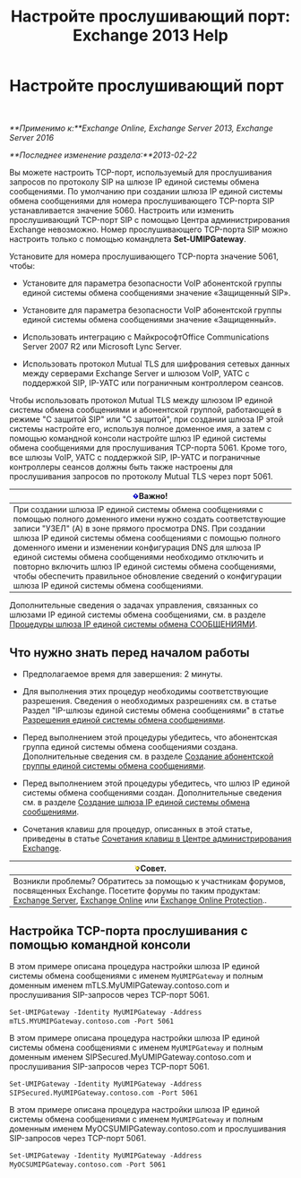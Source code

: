 ﻿---
title: 'Настройте прослушивающий порт: Exchange 2013 Help'
TOCTitle: Настройте прослушивающий порт
ms:assetid: 200ecbd8-18c3-4594-9cc8-924b3ab4eca1
ms:mtpsurl: https://technet.microsoft.com/ru-ru/library/Ee633457(v=EXCHG.150)
ms:contentKeyID: 50556347
ms.date: 05/22/2018
mtps_version: v=EXCHG.150
ms.translationtype: MT
---

# Настройте прослушивающий порт

 

_**Применимо к:**Exchange Online, Exchange Server 2013, Exchange Server 2016_

_**Последнее изменение раздела:**2013-02-22_

Вы можете настроить TCP-порт, используемый для прослушивания запросов по протоколу SIP на шлюзе IP единой системы обмена сообщениями. По умолчанию при создании шлюза IP единой системы обмена сообщениями для номера прослушивающего TCP-порта SIP устанавливается значение 5060. Настроить или изменить прослушивающий TCP-порт SIP с помощью Центра администрирования Exchange невозможно. Номер прослушивающего TCP-порта SIP можно настроить только с помощью командлета **Set-UMIPGateway**.

Установите для номера прослушивающего TCP-порта значение 5061, чтобы:

  - Установите для параметра безопасности VoIP абонентской группы единой системы обмена сообщениями значение «Защищенный SIP».

  - Установите для параметра безопасности VoIP абонентской группы единой системы обмена сообщениями значение «Защищенный».

  - Использовать интеграцию с МайкрософтOffice Communications Server 2007 R2 или Microsoft Lync Server.

  - Использовать протокол Mutual TLS для шифрования сетевых данных между серверами Exchange Server и шлюзом VoIP, УАТС с поддержкой SIP, IP-УАТС или пограничным контроллером сеансов.

Чтобы использовать протокол Mutual TLS между шлюзом IP единой системы обмена сообщениями и абонентской группой, работающей в режиме "С защитой SIP" или "С защитой", при создании шлюза IP этой системы настройте его, используя полное доменное имя, а затем с помощью командной консоли настройте шлюз IP единой системы обмена сообщениями для прослушивания TCP-порта 5061. Кроме того, все шлюзы VoIP, УАТС с поддержкой SIP, IP-УАТС и пограничные контроллеры сеансов должны быть также настроены для прослушивания запросов по протоколу Mutual TLS через порт 5061.

<table>
<thead>
<tr class="header">
<th><img src="images/Dd876857.important(EXCHG.150).gif" title="Важно" alt="Важно" />Важно!</th>
</tr>
</thead>
<tbody>
<tr class="odd">
<td>При создании шлюза IP единой системы обмена сообщениями с помощью полного доменного имени нужно создать соответствующие записи &quot;УЗЕЛ&quot; (A) в зоне прямого просмотра DNS. При создании шлюза IP единой системы обмена сообщениями с помощью полного доменного имени и изменении конфигурация DNS для шлюза IP единой системы обмена сообщениями необходимо отключить и повторно включить шлюз IP единой системы обмена сообщениями, чтобы обеспечить правильное обновление сведений о конфигурации шлюза IP единой системы обмена сообщениями.</td>
</tr>
</tbody>
</table>


Дополнительные сведения о задачах управления, связанных со шлюзами IP единой системы обмена сообщениями, см. в разделе [Процедуры шлюза IP единой системы обмена СООБЩЕНИЯМИ](um-ip-gateway-procedures-exchange-2013-help.md).

## Что нужно знать перед началом работы

  - Предполагаемое время для завершения: 2 минуты.

  - Для выполнения этих процедур необходимы соответствующие разрешения. Сведения о необходимых разрешениях см. в статье Раздел "IP-шлюзы единой системы обмена сообщениями" в статье [Разрешения единой системы обмена сообщениями](unified-messaging-permissions-exchange-2013-help.md).

  - Перед выполнением этой процедуры убедитесь, что абонентская группа единой системы обмена сообщениями создана. Дополнительные сведения см. в разделе [Создание абонентской группы единой системы обмена сообщениями](create-a-um-dial-plan-exchange-2013-help.md).

  - Перед выполнением этой процедуры убедитесь, что шлюз IP единой системы обмена сообщениями создан. Дополнительные сведения см. в разделе [Создание шлюза IP единой системы обмена сообщениями](create-a-um-ip-gateway-exchange-2013-help.md).

  - Сочетания клавиш для процедур, описанных в этой статье, приведены в статье [Сочетания клавиш в Центре администрирования Exchange](keyboard-shortcuts-in-the-exchange-admin-center-exchange-online-protection-help.md).

<table>
<thead>
<tr class="header">
<th><img src="images/Bb124558.tip(EXCHG.150).gif" title="Совет" alt="Совет" />Совет.</th>
</tr>
</thead>
<tbody>
<tr class="odd">
<td>Возникли проблемы? Обратитесь за помощью к участникам форумов, посвященных Exchange. Посетите форумы по таким продуктам: <a href="https://go.microsoft.com/fwlink/p/?linkid=60612">Exchange Server</a>, <a href="https://go.microsoft.com/fwlink/p/?linkid=267542">Exchange Online</a> или <a href="https://go.microsoft.com/fwlink/p/?linkid=285351">Exchange Online Protection</a>..</td>
</tr>
</tbody>
</table>


## Настройка TCP-порта прослушивания с помощью командной консоли

В этом примере описана процедура настройки шлюза IP единой системы обмена сообщениями с именем `MyUMIPGateway` и полным доменным именем mTLS.MyUMIPGateway.contoso.com и прослушивания SIP-запросов через TCP-порт 5061.

    Set-UMIPGateway -Identity MyUMIPGateway -Address mTLS.MYUMIPGateway.contoso.com -Port 5061

В этом примере описана процедура настройки шлюза IP единой системы обмена сообщениями с именем `MyUMIPGateway` и полным доменным именем SIPSecured.MyUMIPGateway.contoso.com и прослушивания SIP-запросов через TCP-порт 5061.

    Set-UMIPGateway -Identity MyUMIPGateway -Address SIPSecured.MyUMIPGateway.contoso.com -Port 5061

В этом примере описана процедура настройки шлюза IP единой системы обмена сообщениями с именем `MyUMIPGateway` и полным доменным именем MyOCSUMIPGateway.contoso.com и прослушивания SIP-запросов через TCP-порт 5061.

    Set-UMIPGateway -Identity MyUMIPGateway -Address MyOCSUMIPGateway.contoso.com -Port 5061

